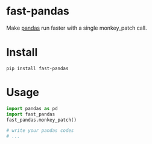 # fast-pandas
Make [pandas](https://pandas.pydata.org/) run faster with a single monkey\_patch call.

# Install
```shell
pip install fast-pandas

```

# Usage
```python
import pandas as pd
import fast_pandas
fast_pandas.monkey_patch()

# write your pandas codes
# ...

```

